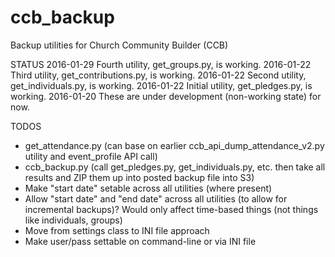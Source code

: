 # ccb_backup
Backup utilities for Church Community Builder (CCB)

STATUS
2016-01-29 Fourth utility, get_groups.py, is working.
2016-01-22 Third utility, get_contributions.py, is working.
2016-01-22 Second utility, get_individuals.py, is working.
2016-01-22 Initial utility, get_pledges.py, is working.
2016-01-20 These are under development (non-working state) for now.

TODOS
- get_attendance.py (can base on earlier ccb_api_dump_attendance_v2.py utility and event_profile API call)
- ccb_backup.py (call get_pledges.py, get_individuals.py, etc. then take all results and ZIP them up
  into posted backup file into S3)
- Make "start date" setable across all utilities (where present)
- Allow "start date" and "end date" across all utilities (to allow for incremental backups)?  Would only affect
  time-based things (not things like individuals, groups)
- Move from settings class to INI file approach
- Make user/pass settable on command-line or via INI file
